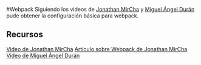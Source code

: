 #Webpack
Siguiendo los videos de [Jonathan MirCha](https://github.com/jonmircha) y  [Miguel Ángel Durán](https://github.com/midudev) pude obtener la configuración básica para webpack.

## Recursos
[Video de Jonathan MirCha](https://www.youtube.com/watch?v=-bp3q-YTr4Q)
  [Artículo sobre Webpack de Jonathan MirCha](https://jonmircha.com/webpack)
  [Video de Miguel Ángel Durán](https://www.youtube.com/watch?v=ansUGkcrhwY)
